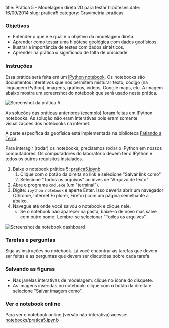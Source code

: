title: Prática 5 - Modelagem direta 2D para testar hipóteses
date: 16/09/2014
slug: pratica5
category: Gravimetria-práticas

### Objetivos

* Entender o que é e qual é o objetivo da modelagem direta.
* Aprender como testar uma hipótese geológica com dados geofísicos.
* Ilustrar a importância de testes com dados sintéticos.
* Aprender na prática o significado de falta de unicidade.

### Instruções

Essa prática será feita em um
[IPython notebook](http://ipython.org/notebook.html).
Os notebooks são documentos interativos que nos permitem misturar texto, código
(na linguagem Python), imagens, gráficos, vídeos, Google maps, etc.
A imagem abaixo mostra um screenshot do notebook que será usado nesta prática.

![Screenshot da prática 5]({filename}/images/pratica5-screeshot-notebook.png)

As soluções das práticas anteriores
([exemplo](http://nbviewer.ipython.org/github/leouieda/geofisica1/blob/master/notebooks/pratica4.ipynb))
foram feitas em IPython notebooks.
As solução não eram interativas pois eram somente visualizações dos notebooks
na internet.

A parte específica da geofísica está implementada na biblioteca [Fatiando a
Terra](http://fatiando.org).

Para interagir (rodar) os notebooks, precisamos rodar o IPython em nossos
computadores.
Os computadores do laboratório devem ter o IPython e todos os outros requisitos
instalados.

1. Baixe o notebook prática 5:
   [pratica5.ipynb](https://raw.githubusercontent.com/leouieda/geofisica1/master/notebooks/pratica5.ipynb)
    1. Clique com o botão da direita no link e selecione "Salvar link como"
    2. Selecione "Todos os arquivos" ao invés de "Arquivo de texto"
2. Abra o programa `cmd.exe` (um "terminal").
3. Digite: `ipython notebook` e aperte Enter.
   Isso deveria abrir um navegador (Chrome, Internet Explorer, Firefox) com
   um página semelhante a abaixo.
4. Navegue até onde você salvou o notebook e clique nele.
    * Se o notebook não aparecer na pasta, baixe-o de novo mas salve com outro
      nome. Lembre-se selecionar "Todos os arquivos".

![Screenshot da notebook dashboard]({filename}/images/pratica5-screeshot-dashboard.png)

### Tarefas e perguntas

Siga as instruções no notebook. Lá você encontrar as tarefas que devem ser
feitas e as perguntas que devem ser discutidas sobre cada tarefa.

### Salvando as figuras

* Nas janelas interativas de modelagem: clique no ícone do disquete.
* As imagens inseridas no notebook: clique com o botão da direita e selecione
  "Salvar imagem como".

### Ver o notebook online

Para ver o  notebook online (versão não-interativa) acesse:
[notebooks/pratica5.ipynb](http://nbviewer.ipython.org/github/leouieda/geofisica1/blob/master/notebooks/pratica5.ipynb)
